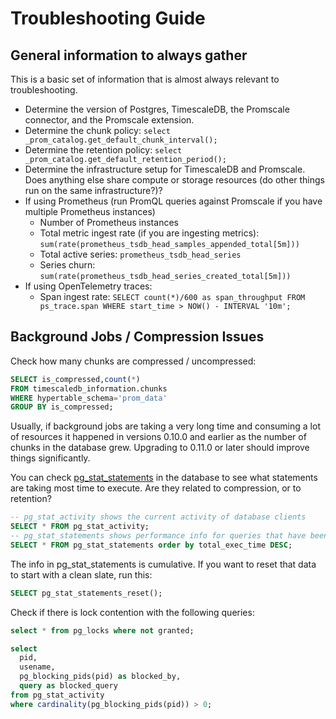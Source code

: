# Troubleshooting Guide

## General information to always gather

This is a basic set of information that is almost always relevant to troubleshooting.

* Determine the version of Postgres, TimescaleDB, the Promscale connector, and the Promscale extension.
* Determine the chunk policy: `select _prom_catalog.get_default_chunk_interval();`
* Determine the retention policy: `select _prom_catalog.get_default_retention_period();`
* Determine the infrastructure setup for TimescaleDB and Promscale. Does anything else share compute or storage resources (do other things run on the same infrastructure?)?
* If using Prometheus (run PromQL queries against Promscale if you have multiple Prometheus instances)
  * Number of Prometheus instances
  * Total metric ingest rate (if you are ingesting metrics): `sum(rate(prometheus_tsdb_head_samples_appended_total[5m]))`
  * Total active series: `prometheus_tsdb_head_series`
  * Series churn: `sum(rate(prometheus_tsdb_head_series_created_total[5m]))`
* If using OpenTelemetry traces:
  * Span ingest rate: `SELECT count(*)/600 as span_throughput FROM ps_trace.span WHERE start_time > NOW() - INTERVAL '10m';`

## Background Jobs / Compression Issues

Check how many chunks are compressed / uncompressed:

```SQL
SELECT is_compressed,count(*) 
FROM timescaledb_information.chunks 
WHERE hypertable_schema='prom_data' 
GROUP BY is_compressed;
```

Usually, if background jobs are taking a very long time and consuming a lot of 
resources it happened in versions 0.10.0 and earlier as the number of chunks in
the database grew. Upgrading to 0.11.0 or later should improve things significantly. 

You can check [pg_stat_statements](https://www.postgresql.org/docs/current/pgstatstatements.html)
in the database to see what statements are taking most time to execute. Are they 
related to compression, or to retention?
```SQL
-- pg_stat_activity shows the current activity of database clients
SELECT * FROM pg_stat_activity;
-- pg_stat_statements shows performance info for queries that have been run
SELECT * FROM pg_stat_statements order by total_exec_time DESC;
```
The info in pg_stat_statements is cumulative. If you want to reset that data to 
start with a clean slate, run this:
```SQL
SELECT pg_stat_statements_reset();
```

Check if there is lock contention with the following queries:
```SQL
select * from pg_locks where not granted;

select 
  pid,
  usename,
  pg_blocking_pids(pid) as blocked_by,
  query as blocked_query
from pg_stat_activity
where cardinality(pg_blocking_pids(pid)) > 0;
```
